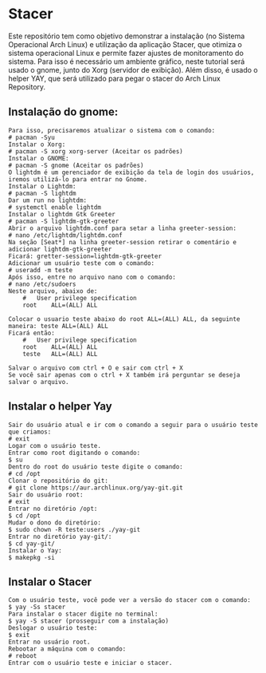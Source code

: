 # Stacer
Este repositório tem como objetivo demonstrar a instalação (no Sistema Operacional Arch Linux)
e utilização da aplicação Stacer, que otimiza o sistema operacional Linux e permite fazer ajustes de monitoramento do sistema.
Para isso é necessário um ambiente gráfico, neste tutorial será usado o gnome, junto do Xorg (servidor de exibição). Além disso,
é usado o helper YAY, que será utilizado para pegar o stacer do Arch Linux Repository.


## Instalação do gnome:
	Para isso, precisaremos atualizar o sistema com o comando: 
	# pacman -Syu
	Instalar o Xorg:
	# pacman -S xorg xorg-server (Aceitar os padrões)
	Instalar o GNOME:
	# pacman -S gnome (Aceitar os padrões)
	O lightdm é um gerenciador de exibição da tela de login dos usuários, iremos utilizá-lo para entrar no Gnome.
	Instalar o Lightdm: 
	# pacman -S lightdm
	Dar um run no lightdm: 
	# systemctl enable lightdm
	Instalar o lightdm Gtk Greeter 
	# pacman -S lightdm-gtk-greeter
	Abrir o arquivo lightdm.conf para setar a linha greeter-session: 
	# nano /etc/lightdm/lightdm.conf
	Na seção [Seat*] na linha greeter-session retirar o comentário e adicionar lightdm-gtk-greeter
	Ficará: gretter-session=lightdm-gtk-greeter
	Adicionar um usuário teste com o comando:
	# useradd -m teste
	Após isso, entre no arquivo nano com o comando: 
	# nano /etc/sudoers 
	Neste arquivo, abaixo de:
		#	User privilege specification
		root    ALL=(ALL) ALL
	
	Colocar o usuario teste abaixo do root ALL=(ALL) ALL, da seguinte maneira: teste ALL=(ALL) ALL
	Ficará então:
		#	User privilege specification
		root    ALL=(ALL) ALL
		teste	ALL=(ALL) ALL
		
	Salvar o arquivo com ctrl + O e sair com ctrl + X
	Se você sair apenas com o ctrl + X também irá perguntar se deseja salvar o arquivo.


## Instalar o helper Yay

	Sair do usuário atual e ir com o comando a seguir para o usuário teste que criamos:
	# exit 
	Logar com o usuário teste.
	Entrar como root digitando o comando:
	$ su 
	Dentro do root do usuário teste digite o comando:
	# cd /opt
	Clonar o repositório do git:
	# git clone https://aur.archlinux.org/yay-git.git
	Sair do usuário root:
	# exit 
	Entrar no diretório /opt: 
	$ cd /opt
	Mudar o dono do diretório:
	$ sudo chown -R teste:users ./yay-git
 	Entrar no diretório yay-git/: 
	$ cd yay-git/
	Instalar o Yay:
	$ makepkg -si 

## Instalar o Stacer
	
	Com o usuário teste, você pode ver a versão do stacer com o comando:
	$ yay -Ss stacer
	Para instalar o stacer digite no terminal:
	$ yay -S stacer (prosseguir com a instalação)
	Deslogar o usuário teste:
	$ exit
	Entrar no usuário root.
	Rebootar a máquina com o comando:
	# reboot
	Entrar com o usuário teste e iniciar o stacer.

	
